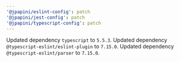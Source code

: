 ```yaml
---
'@jpapini/eslint-config': patch
'@jpapini/jest-config': patch
'@jpapini/typescript-config': patch
---
```


Updated dependency `typescript` to `5.5.3`.
Updated dependency `@typescript-eslint/eslint-plugin` to `7.15.0`.
Updated dependency `@typescript-eslint/parser` to `7.15.0`.

